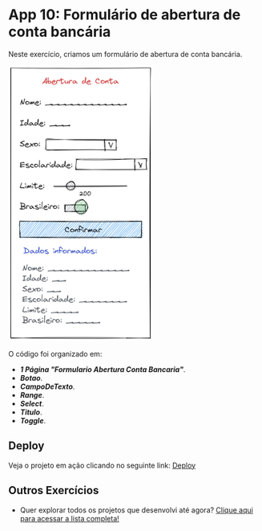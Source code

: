 # App 10: Formulário de abertura de conta bancária

Neste exercício, criamos um formulário de abertura de conta bancária.

![Imagem de referência do formulário de abertura de conta bancária](base-exercicio-10.png)

O código foi organizado em:
- ***1 Página "Formulario Abertura Conta Bancaria"***.
- ***Botao***.
- ***CampoDeTexto***.
- ***Range***.
- ***Select***.
- ***Titulo***.
- ***Toggle***.

## Deploy
Veja o projeto em ação clicando no seguinte link:
[Deploy](https://snack.expo.dev/@isaquesv/ex10-formulario-abertura-conta-bancaria)

## Outros Exercícios
- Quer explorar todos os projetos que desenvolvi até agora?
[Clique aqui para acessar a lista completa!](https://github.com/isaquesv/PpDM_Tarefas)